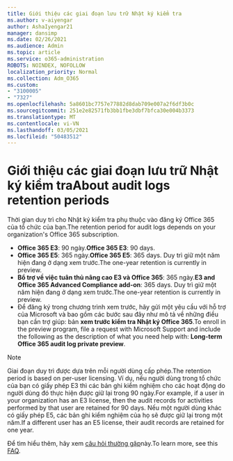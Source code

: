 ```yaml
---
title: Giới thiệu các giai đoạn lưu trữ Nhật ký kiểm tra
ms.author: v-aiyengar
author: AshaIyengar21
manager: dansimp
ms.date: 02/26/2021
ms.audience: Admin
ms.topic: article
ms.service: o365-administration
ROBOTS: NOINDEX, NOFOLLOW
localization_priority: Normal
ms.collection: Adm_O365
ms.custom:
- "3100005"
- "7327"
ms.openlocfilehash: 5a8601bc7757e77882d8dab709e007a2f6df3b0c
ms.sourcegitcommit: 251e2e82571fb3bb1fbe3dbf7bfca30e004b3373
ms.translationtype: MT
ms.contentlocale: vi-VN
ms.lasthandoff: 03/05/2021
ms.locfileid: "50483512"
---
```

# <a name="about-audit-logs-retention-periods"></a><span data-ttu-id="b2c1b-102">Giới thiệu các giai đoạn lưu trữ Nhật ký kiểm tra</span><span class="sxs-lookup"><span data-stu-id="b2c1b-102">About audit logs retention periods</span></span>

<span data-ttu-id="b2c1b-103">Thời gian duy trì cho Nhật ký kiểm tra phụ thuộc vào đăng ký Office 365 của tổ chức của bạn.</span><span class="sxs-lookup"><span data-stu-id="b2c1b-103">The retention period for audit logs depends on your organization's Office 365 subscription.</span></span>

- <span data-ttu-id="b2c1b-104">**Office 365 E3**: 90 ngày.</span><span class="sxs-lookup"><span data-stu-id="b2c1b-104">**Office 365 E3**: 90 days.</span></span>
- <span data-ttu-id="b2c1b-105">**Office 365 E5**: 365 ngày.</span><span class="sxs-lookup"><span data-stu-id="b2c1b-105">**Office 365 E5**: 365 days.</span></span> <span data-ttu-id="b2c1b-106">Duy trì giữ một năm hiện đang ở dạng xem trước.</span><span class="sxs-lookup"><span data-stu-id="b2c1b-106">The one-year retention is currently in preview.</span></span>
- <span data-ttu-id="b2c1b-107">**Bổ trợ về việc tuân thủ nâng cao E3 và Office 365**: 365 ngày.</span><span class="sxs-lookup"><span data-stu-id="b2c1b-107">**E3 and Office 365 Advanced Compliance add-on**: 365 days.</span></span> <span data-ttu-id="b2c1b-108">Duy trì giữ một năm hiện đang ở dạng xem trước.</span><span class="sxs-lookup"><span data-stu-id="b2c1b-108">The one-year retention is currently in preview.</span></span>
- <span data-ttu-id="b2c1b-109">Để đăng ký trong chương trình xem trước, hãy gửi một yêu cầu với hỗ trợ của Microsoft và bao gồm các bước sau đây như mô tả về những điều bạn cần trợ giúp: bản **xem trước kiểm tra Nhật ký Office 365**.</span><span class="sxs-lookup"><span data-stu-id="b2c1b-109">To enroll in the preview program, file a request with Microsoft Support and include the following as the description of what you need help with: **Long-term Office 365 audit log private preview**.</span></span>
> [!NOTE]
> <span data-ttu-id="b2c1b-110">Giai đoạn duy trì được dựa trên mỗi người dùng cấp phép.</span><span class="sxs-lookup"><span data-stu-id="b2c1b-110">The retention period is based on per-user licensing.</span></span> <span data-ttu-id="b2c1b-111">Ví dụ, nếu người dùng trong tổ chức của bạn có giấy phép E3 thì các bản ghi kiểm nghiệm cho các hoạt động do người dùng đó thực hiện được giữ lại trong 90 ngày.</span><span class="sxs-lookup"><span data-stu-id="b2c1b-111">For example, if a user in your organization has an E3 license, then the audit records for activities performed by that user are retained for 90 days.</span></span> <span data-ttu-id="b2c1b-112">Nếu một người dùng khác có giấy phép E5, các bản ghi kiểm nghiệm của họ sẽ được giữ lại trong một năm.</span><span class="sxs-lookup"><span data-stu-id="b2c1b-112">If a different user has an E5 license, their audit records are retained for one year.</span></span>

<span data-ttu-id="b2c1b-113">Để tìm hiểu thêm, hãy xem [câu hỏi thường gặp](https://go.microsoft.com/fwlink/?linkid=2115336)này.</span><span class="sxs-lookup"><span data-stu-id="b2c1b-113">To learn more, see this [FAQ](https://go.microsoft.com/fwlink/?linkid=2115336).</span></span>